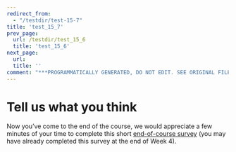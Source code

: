```yaml
---
redirect_from:
  - "/testdir/test-15-7"
title: 'test_15_7'
prev_page:
  url: /testdir/test_15_6
  title: 'test_15_6'
next_page:
  url: 
  title: ''
comment: "***PROGRAMMATICALLY GENERATED, DO NOT EDIT. SEE ORIGINAL FILES IN /content***"
---
```

# Tell us what you think


Now you’ve come to the end of the course, we would appreciate a few minutes of your time to complete this short [end-of-course survey](https://www.surveymonkey.co.uk/r/BOCENDlearntocode) (you may have already completed this survey at the end of Week 4).

